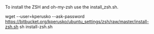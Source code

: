 To install the ZSH and oh-my-zsh use the install_zsh.sh. 

wget --user=kperusko --ask-password https://bitbucket.org/kperusko/ubuntu_settings/zsh/raw/master/install-zsh.sh
sh install-zsh.sh